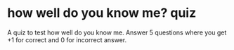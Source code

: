 # how well do you know me? quiz

A quiz to test how well do you know me.
Answer 5 questions where you get +1 for correct and 0 for incorrect answer.